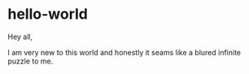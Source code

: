 # hello-world
Hey all,

I am very new to this world and honestly it seams like a blured infinite puzzle to me.
